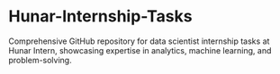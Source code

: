 # Hunar-Internship-Tasks
Comprehensive GitHub repository for data scientist internship tasks at Hunar Intern, showcasing expertise in analytics, machine learning, and problem-solving.
